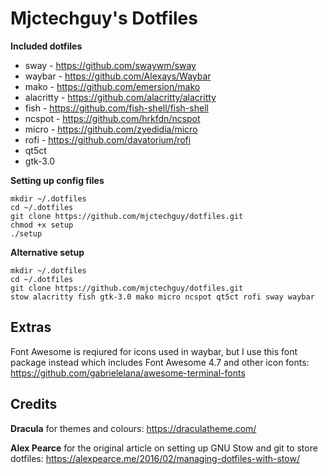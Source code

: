 # Mjctechguy's Dotfiles
**Included dotfiles**
- sway - https://github.com/swaywm/sway
- waybar - https://github.com/Alexays/Waybar
- mako - https://github.com/emersion/mako
- alacritty - https://github.com/alacritty/alacritty
- fish - https://github.com/fish-shell/fish-shell
- ncspot - https://github.com/hrkfdn/ncspot
- micro - https://github.com/zyedidia/micro
- rofi - https://github.com/davatorium/rofi
- qt5ct
- gtk-3.0

**Setting up config files**
```
mkdir ~/.dotfiles
cd ~/.dotfiles
git clone https://github.com/mjctechguy/dotfiles.git
chmod +x setup
./setup
```
**Alternative setup**
```
mkdir ~/.dotfiles
cd ~/.dotfiles
git clone https://github.com/mjctechguy/dotfiles.git
stow alacritty fish gtk-3.0 mako micro ncspot qt5ct rofi sway waybar
```

## Extras
Font Awesome is reqiured for icons used in waybar, but I use this font package instead which includes Font Awesome 4.7 and other icon fonts: https://github.com/gabrielelana/awesome-terminal-fonts

## Credits
**Dracula** for themes and colours: https://draculatheme.com/

**Alex Pearce** for the original article on setting up GNU Stow and git to store dotfiles: https://alexpearce.me/2016/02/managing-dotfiles-with-stow/
